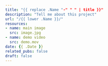 ```yaml
---
title: "{{ replace .Name "-" " " | title }}"
description: "Tell me about this project"
url: "/{{ lower .Name }}/"
resources:
- name: main image
  src: image.jpg
- name: demo video
  src: demo.mov
date: {{ .Date }}
related_pubs: false
draft: false
---
```

